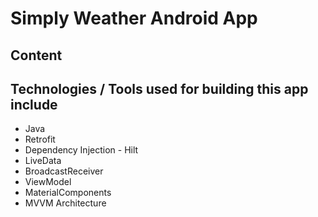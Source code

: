 # Simply Weather Android App

## Content

## Technologies / Tools used for building this app include
- Java
- Retrofit
- Dependency Injection - Hilt
- LiveData
- BroadcastReceiver
- ViewModel
- MaterialComponents
- MVVM Architecture

